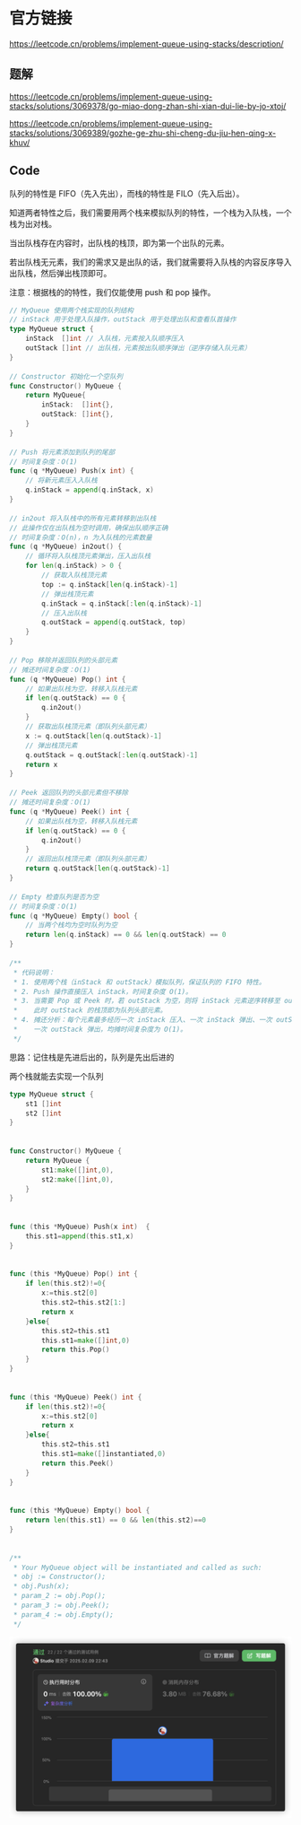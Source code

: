# 官方链接	

https://leetcode.cn/problems/implement-queue-using-stacks/description/

## 题解

https://leetcode.cn/problems/implement-queue-using-stacks/solutions/3069378/go-miao-dong-zhan-shi-xian-dui-lie-by-jo-xtoj/

https://leetcode.cn/problems/implement-queue-using-stacks/solutions/3069389/gozhe-ge-zhu-shi-cheng-du-jiu-hen-qing-x-khuv/

## Code

队列的特性是 FIFO（先入先出），而栈的特性是 FILO（先入后出）。

知道两者特性之后，我们需要用两个栈来模拟队列的特性，一个栈为入队栈，一个栈为出对栈。

当出队栈存在内容时，出队栈的栈顶，即为第一个出队的元素。

若出队栈无元素，我们的需求又是出队的话，我们就需要将入队栈的内容反序导入出队栈，然后弹出栈顶即可。

注意：根据栈的的特性，我们仅能使用 push 和 pop 操作。

```go
// MyQueue 使用两个栈实现的队列结构
// inStack 用于处理入队操作，outStack 用于处理出队和查看队首操作
type MyQueue struct {
    inStack  []int // 入队栈，元素按入队顺序压入
    outStack []int // 出队栈，元素按出队顺序弹出（逆序存储入队元素）
}

// Constructor 初始化一个空队列
func Constructor() MyQueue {
    return MyQueue{
        inStack:  []int{},
        outStack: []int{},
    }
}

// Push 将元素添加到队列的尾部
// 时间复杂度：O(1)
func (q *MyQueue) Push(x int) {
    // 将新元素压入入队栈
    q.inStack = append(q.inStack, x)
}

// in2out 将入队栈中的所有元素转移到出队栈
// 此操作仅在出队栈为空时调用，确保出队顺序正确
// 时间复杂度：O(n)，n 为入队栈的元素数量
func (q *MyQueue) in2out() {
    // 循环将入队栈顶元素弹出，压入出队栈
    for len(q.inStack) > 0 {
        // 获取入队栈顶元素
        top := q.inStack[len(q.inStack)-1]
        // 弹出栈顶元素
        q.inStack = q.inStack[:len(q.inStack)-1]
        // 压入出队栈
        q.outStack = append(q.outStack, top)
    }
}

// Pop 移除并返回队列的头部元素
// 摊还时间复杂度：O(1)
func (q *MyQueue) Pop() int {
    // 如果出队栈为空，转移入队栈元素
    if len(q.outStack) == 0 {
        q.in2out()
    }
    // 获取出队栈顶元素（即队列头部元素）
    x := q.outStack[len(q.outStack)-1]
    // 弹出栈顶元素
    q.outStack = q.outStack[:len(q.outStack)-1]
    return x
}

// Peek 返回队列的头部元素但不移除
// 摊还时间复杂度：O(1)
func (q *MyQueue) Peek() int {
    // 如果出队栈为空，转移入队栈元素
    if len(q.outStack) == 0 {
        q.in2out()
    }
    // 返回出队栈顶元素（即队列头部元素）
    return q.outStack[len(q.outStack)-1]
}

// Empty 检查队列是否为空
// 时间复杂度：O(1)
func (q *MyQueue) Empty() bool {
    // 当两个栈均为空时队列为空
    return len(q.inStack) == 0 && len(q.outStack) == 0
}

/**
 * 代码说明：
 * 1. 使用两个栈（inStack 和 outStack）模拟队列，保证队列的 FIFO 特性。
 * 2. Push 操作直接压入 inStack，时间复杂度 O(1)。
 * 3. 当需要 Pop 或 Peek 时，若 outStack 为空，则将 inStack 元素逆序转移至 outStack，
 *    此时 outStack 的栈顶即为队列头部元素。
 * 4. 摊还分析：每个元素最多经历一次 inStack 压入、一次 inStack 弹出、一次 outStack 压入、
 *    一次 outStack 弹出，均摊时间复杂度为 O(1)。
 */
```





思路：记住栈是先进后出的，队列是先出后进的

两个栈就能去实现一个队列

```go
type MyQueue struct {
    st1 []int
    st2 []int
}


func Constructor() MyQueue {
    return MyQueue {
        st1:make([]int,0),
        st2:make([]int,0),
    }
}


func (this *MyQueue) Push(x int)  {
    this.st1=append(this.st1,x)
}


func (this *MyQueue) Pop() int {
    if len(this.st2)!=0{
        x:=this.st2[0]
        this.st2=this.st2[1:]
        return x
    }else{
        this.st2=this.st1
        this.st1=make([]int,0)
        return this.Pop()
    }
}


func (this *MyQueue) Peek() int {
    if len(this.st2)!=0{
        x:=this.st2[0]
        return x
    }else{
        this.st2=this.st1
        this.st1=make([]instantiated,0)
        return this.Peek()
    }
}


func (this *MyQueue) Empty() bool {
    return len(this.st1) == 0 && len(this.st2)==0
}


/**
 * Your MyQueue object will be instantiated and called as such:
 * obj := Constructor();
 * obj.Push(x);
 * param_2 := obj.Pop();
 * param_3 := obj.Peek();
 * param_4 := obj.Empty();
 */
```

![image-20250209224451726](../../../pic/image-20250209224451726.png)